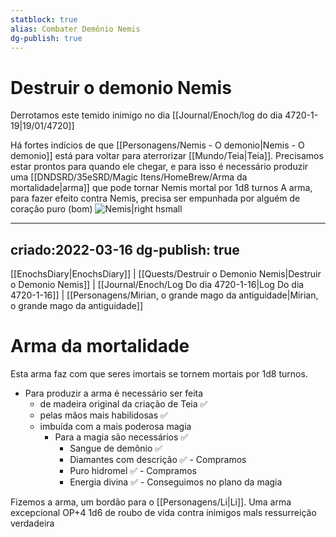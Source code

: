 ```yaml
---
statblock: true
alias: Combater Demônio Nemis
dg-publish: true
---
```

# Destruir o demonio Nemis
Derrotamos este temido inimigo no dia [[Journal/Enoch/log do dia 4720-1-19|19/01/4720]]

Há fortes indícios de que [[Personagens/Nemis - O demonio|Nemis - O demonio]] está para voltar para aterrorizar [[Mundo/Teia|Teia]].
Precisamos estar prontos para quando ele chegar, e para isso é necessário produzir uma [[DNDSRD/35eSRD/Magic Itens/HomeBrew/Arma da mortalidade|arma]] que pode tornar Nemis mortal por 1d8 turnos
A arma, para fazer efeito contra Nemis, precisa ser empunhada por alguém de coração puro (bom)
![Nemis|right hsmall](https://i.imgur.com/bHqjm8A.jpg)



<div class="transclusion internal-embed is-loaded"><div class="markdown-embed">

<div class="markdown-embed-title">



</div>

---
criado:2022-03-16
dg-publish: true
---
[[EnochsDiary|EnochsDiary]] | [[Quests/Destruir o Demonio Nemis|Destruir o Demonio Nemis]] | [[Journal/Enoch/Log Do dia 4720-1-16|Log Do dia 4720-1-16]] | [[Personagens/Mirian, o grande mago da antiguidade|Mirian, o grande mago da antiguidade]]
# Arma da mortalidade
Esta arma faz com que seres imortais se tornem mortais por 1d8 turnos.

- Para produzir a arma é necessário ser feita
	- de madeira original da criação de Teia ✅️ 
	-  pelas mãos mais habilidosas ✅️ 
	- imbuída com a mais poderosa magia 
		- Para a magia são necessários ✅️ 
			- Sangue de demônio ✅️ 
			- Diamantes com descrição ✅️ - Compramos
			- Puro hidromel ✅️ - Compramos
			- Energia divina ✅️ - Conseguimos no plano da magia

Fizemos a arma, um bordão para o [[Personagens/Li|Li]].
Uma arma excepcional OP+4
1d6 de roubo de vida contra inimigos mals
ressurreição verdadeira

</div></div>

